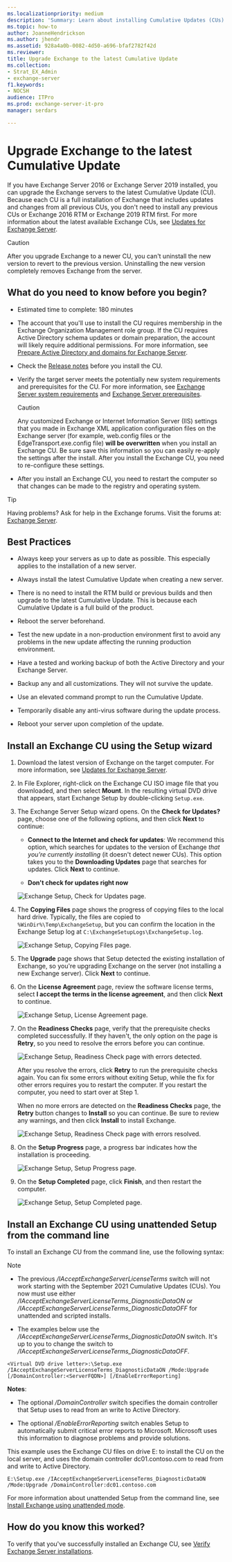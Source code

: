 ```yaml
---
ms.localizationpriority: medium
description: 'Summary: Learn about installing Cumulative Updates (CUs) in Exchange 2016 or Exchange 2019.'
ms.topic: how-to
author: JoanneHendrickson
ms.author: jhendr
ms.assetid: 928a4a0b-0082-4d50-a696-bfaf2782f42d
ms.reviewer: 
title: Upgrade Exchange to the latest Cumulative Update
ms.collection:
- Strat_EX_Admin
- exchange-server
f1.keywords:
- NOCSH
audience: ITPro
ms.prod: exchange-server-it-pro
manager: serdars

---
```


# Upgrade Exchange to the latest Cumulative Update

If you have Exchange Server 2016 or Exchange Server 2019 installed, you can upgrade the Exchange servers to the latest Cumulative Update (CU). Because each CU is a full installation of Exchange that includes updates and changes from all previous CUs, you don't need to install any previous CUs or Exchange 2016 RTM or Exchange 2019 RTM first. For more information about the latest available Exchange CUs, see [Updates for Exchange Server](../new-features/updates.md).

> [!CAUTION]
> After you upgrade Exchange to a newer CU, you can't uninstall the new version to revert to the previous version. Uninstalling the new version completely removes Exchange from the server.

## What do you need to know before you begin?

- Estimated time to complete: 180 minutes

- The account that you'll use to install the CU requires membership in the Exchange Organization Management role group. If the CU requires Active Directory schema updates or domain preparation, the account will likely require additional permissions. For more information, see [Prepare Active Directory and domains for Exchange Server](prepare-ad-and-domains.md).

- Check the [Release notes](../release-notes.md) before you install the CU.

- Verify the target server meets the potentially new system requirements and prerequisites for the CU. For more information, see [Exchange Server system requirements](system-requirements.md) and [Exchange Server prerequisites](prerequisites.md).

  > [!CAUTION]
  > Any customized Exchange or Internet Information Server (IIS) settings that you made in Exchange XML application configuration files on the Exchange server (for example, web.config files or the EdgeTransport.exe.config file) **will be overwritten** when you install an Exchange CU. Be sure save this information so you can easily re-apply the settings after the install. After you install the Exchange CU, you need to re-configure these settings.

- After you install an Exchange CU, you need to restart the computer so that changes can be made to the registry and operating system.

> [!TIP]
> Having problems? Ask for help in the Exchange forums. Visit the forums at: [Exchange Server](https://social.technet.microsoft.com/forums/office/home?category=exchangeserver).

## Best Practices

- Always keep your servers as up to date as possible. This especially applies to the installation of a new server.

- Always install the latest Cumulative Update when creating a new server.

- There is no need to install the RTM build or previous builds and then upgrade to the latest Cumulative Update. This is because    each Cumulative Update is a full build of the product.

- Reboot the server beforehand.

- Test the new update in a non-production environment first to avoid any problems in the new update affecting the running production environment.

- Have a tested and working backup of both the Active Directory and your Exchange Server.

- Backup any and all customizations. They will not survive the update.

- Use an elevated command prompt to run the Cumulative Update.

- Temporarily disable any anti-virus software during the update process.

- Reboot your server upon completion of the update.

## Install an Exchange CU using the Setup wizard

1. Download the latest version of Exchange on the target computer. For more information, see [Updates for Exchange Server](../new-features/updates.md).

2. In File Explorer, right-click on the Exchange CU ISO image file that you downloaded, and then select **Mount**. In the resulting virtual DVD drive that appears, start Exchange Setup by double-clicking `Setup.exe`.

3. The Exchange Server Setup wizard opens. On the **Check for Updates?** page, choose one of the following options, and then click **Next** to continue:

   - **Connect to the Internet and check for updates**: We recommend this option, which searches for updates to the version of Exchange _that you're currently installing_ (it doesn't detect newer CUs). This option takes you to the **Downloading Updates** page that searches for updates. Click **Next** to continue.

   - **Don't check for updates right now**

   ![Exchange Setup, Check for Updates page.](../media/exchange-install-checkupdates-no.jpg)

4. The **Copying Files** page shows the progress of copying files to the local hard drive. Typically, the files are copied to `%WinDir%\Temp\ExchangeSetup`, but you can confirm the location in the Exchange Setup log at `C:\ExchangeSetupLogs\ExchangeSetup.log`.

   ![Exchange Setup, Copying Files page.](../media/78813be2-745d-4a58-8da8-883c43aa2650.png)

5. The **Upgrade** page shows that Setup detected the existing installation of Exchange, so you're upgrading Exchange on the server (not installing a new Exchange server). Click **Next** to continue.

6. On the **License Agreement** page, review the software license terms, select **I accept the terms in the license agreement**, and then click **Next** to continue.

   ![Exchange Setup, License Agreement page.](../media/2bb6bfaa-1b39-4052-9420-a7a053b07d58.png)

7. On the **Readiness Checks** page, verify that the prerequisite checks completed successfully. If they haven't, the only option on the page is **Retry**, so you need to resolve the errors before you can continue.

   ![Exchange Setup, Readiness Check page with errors detected.](../media/d4ee435a-a383-4be6-8233-da4cc2a19eea.png)

   After you resolve the errors, click **Retry** to run the prerequisite checks again. You can fix some errors without exiting Setup, while the fix for other errors requires you to restart the computer. If you restart the computer, you need to start over at Step 1.

   When no more errors are detected on the **Readiness Checks** page, the **Retry** button changes to **Install** so you can continue. Be sure to review any warnings, and then click **Install** to install Exchange.

   ![Exchange Setup, Readiness Check page with errors resolved.](../media/a9aca4d0-19ac-4783-8071-cdd435b1658d.png)

8. On the **Setup Progress** page, a progress bar indicates how the installation is proceeding.

   ![Exchange Setup, Setup Progress page.](../media/8fddda28-6e29-44c1-b1bc-149fa7798460.png)

9. On the **Setup Completed** page, click **Finish**, and then restart the computer.

   ![Exchange Setup, Setup Completed page.](../media/b2646172-8088-4d8a-a7f0-888f786c29cf.png)

## Install an Exchange CU using unattended Setup from the command line

To install an Exchange CU from the command line, use the following syntax:

> [!NOTE]
> - The previous _/IAcceptExchangeServerLicenseTerms_ switch will not work starting with the September 2021 Cumulative Updates (CUs). You now must use either _/IAcceptExchangeServerLicenseTerms_DiagnosticDataON_ or _/IAcceptExchangeServerLicenseTerms_DiagnosticDataOFF_ for unattended and scripted installs.
>
> - The examples below use the _/IAcceptExchangeServerLicenseTerms_DiagnosticDataON_ switch. It's up to you to change the switch to _/IAcceptExchangeServerLicenseTerms_DiagnosticDataOFF_.

```console
<Virtual DVD drive letter>:\Setup.exe /IAcceptExchangeServerLicenseTerms_DiagnosticDataON /Mode:Upgrade [/DomainController:<ServerFQDN>] [/EnableErrorReporting]
```

**Notes**:

- The optional _/DomainController_ switch specifies the domain controller that Setup uses to read from an write to Active Directory.

- The optional _/EnableErrorReporting_ switch enables Setup to automatically submit critical error reports to Microsoft. Microsoft uses this information to diagnose problems and provide solutions.

This example uses the Exchange CU files on drive E: to install the CU on the local server, and uses the domain controller dc01.contoso.com to read from and write to Active Directory.

```console
E:\Setup.exe /IAcceptExchangeServerLicenseTerms_DiagnosticDataON /Mode:Upgrade /DomainController:dc01.contoso.com
```

For more information about unattended Setup from the command line, see [Install Exchange using unattended mode](deploy-new-installations/unattended-installs.md).

## How do you know this worked?

To verify that you've successfully installed an Exchange CU, see [Verify Exchange Server installations](post-installation-tasks/verify-installation.md).
